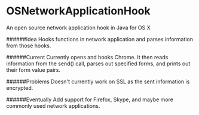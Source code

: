 OSNetworkApplicationHook
========================
An open source network application hook in Java for OS X

######Idea
Hooks functions in network application and parses information from those hooks.

######Current
Currently opens and hooks Chrome. It then reads information from the send() call, parses out specified forms, and prints out their form value pairs.

######Problems
Doesn't currently work on SSL as the sent information is encrypted.

######Eventually
Add support for Firefox, Skype, and maybe more commonly used network applications.
